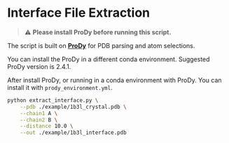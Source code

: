 # Interface File Extraction


> ⚠️ **Please install ProDy before running this script.**

The script is built on **[ProDy](http://prody.csb.pitt.edu/)** for PDB parsing and atom selections.

You can install the ProDy in a different conda environment. Suggested ProDy version is 2.4.1.

After install ProDy, or running in a conda environment with ProDy. You can install it with `prody_environment.yml`.

```bash
python extract_interface.py \
    --pdb ./example/1b3l_crystal.pdb \
    --chain1 A \
    --chain2 B \
    --distance 10.0 \
    --out ./example/1b3l_interface.pdb
